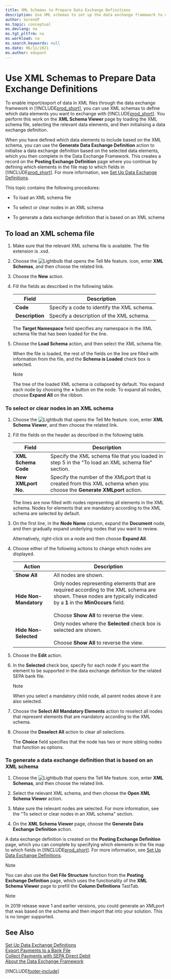 ```yaml
---
title: XML Schemas to Prepare Data Exchange Definitions
description: Use XML schemas to set up the data exchange framework to define which data elements you want to exchange with.
author: SorenGP
ms.topic: conceptual
ms.devlang: na
ms.tgt_pltfrm: na
ms.workload: na
ms.search.keywords: null
ms.date: 06/11/2021
ms.author: edupont
---
```

# <a name="use-xml-schemas-to-prepare-data-exchange-definitions" />Use XML Schemas to Prepare Data Exchange Definitions

To enable import/export of data in XML files through the data exchange framework in [!INCLUDE[prod_short](includes/prod_short.md)], you can use XML schemas to define which data elements you want to exchange with [!INCLUDE[prod_short](includes/prod_short.md)]. You perform this work on the **XML Schema Viewer** page by loading the XML schema file, selecting the relevant data elements, and then initialising a data exchange definition.  

 When you have defined which data elements to include based on the XML schema, you can use the **Generate Data Exchange Definition** action to initialise a data exchange definition based on the selected data elements, which you then complete in the Data Exchange Framework. This creates a record on the **Posting Exchange Definition** page where you continue by defining which elements in the file map to which fields in [!INCLUDE[prod_short](includes/prod_short.md)]. For more information, see [Set Up Data Exchange Definitions](across-how-to-set-up-data-exchange-definitions.md).  

 This topic contains the following procedures:  

- To load an XML schema file  

- To select or clear nodes in an XML schema  

- To generate a data exchange definition that is based on an XML schema  

## <a name="to-load-an-xml-schema-file" />To load an XML schema file

1. Make sure that the relevant XML schema file is available. The file extension is .xsd.  

2. Choose the ![Lightbulb that opens the Tell Me feature.](media/ui-search/search_small.png "Tell me what you want to do") icon, enter **XML Schemas**, and then choose the related link.  

3. Choose the **New** action.  

4. Fill the fields as described in the following table.  

    |Field|Description|  
    |---------------------------------|---------------------------------------|  
    |**Code**|Specify a code to identify the XML schema.|  
    |**Description**|Specify a description of the XML schema.|  

     The **Target Namespace** field specifies any namespace in the XML schema file that has been loaded for the line.  

5. Choose the **Load Schema** action, and then select the XML schema file.  

     When the file is loaded, the rest of the fields on the line are filled with information from the file, and the **Schema is Loaded** check box is selected.  

    > [!NOTE]  
    >  The tree of the loaded XML schema is collapsed by default. You expand each node by choosing the **+** button on the node. To expand all nodes, choose **Expand All** on the ribbon.  

### <a name="to-select-or-clear-nodes-in-an-xml-schema" />To select or clear nodes in an XML schema

1. Choose the ![Lightbulb that opens the Tell Me feature.](media/ui-search/search_small.png "Tell me what you want to do") icon, enter **XML Schema Viewer**, and then choose the related link.  

2. Fill the fields on the header as described in the following table.  

    |Field|Description|  
    |---------------------------------|---------------------------------------|  
    |**XML Schema Code**|Specify the XML schema file that you loaded in step 5 in the "To load an XML schema file" section.|  
    |**New XMLport No.**|Specify the number of the XMLport that is created from this XML schema when you choose the **Generate XMLport** action.|  

     The lines are now filled with nodes representing all elements in the XML schema. Nodes for elements that are mandatory according to the XML schema are selected by default.  

3. On the first line, in the **Node Name** column, expand the **Document** node, and then gradually expand underlying nodes that you want to review.  

     Alternatively, right-click on a node and then choose **Expand All**.  

4. Choose either of the following actions to change which nodes are displayed.  

    |**Action**|Description|  
    |----------------|---------------------------------------|  
    |**Show All**|All nodes are shown.|  
    |**Hide Non-Mandatory**|Only nodes representing elements that are required according to the XML schema are shown. These nodes are typically indicated by a **1** in the **MinOccurs** field.<br /><br /> Choose **Show All** to reverse the view.|  
    |**Hide Non-Selected**|Only nodes where the **Selected** check box is selected are shown.<br /><br /> Choose **Show All** to reverse the view.|  

5. Choose the **Edit** action.  

6. In the **Selected** check box, specify for each node if you want the element to be supported in the data exchange definition for the related SEPA bank file.  

    > [!NOTE]  
    >  When you select a mandatory child node, all parent nodes above it are also selected.  

7. Choose the **Select All Mandatory Elements** action to reselect all nodes that represent elements that are mandatory according to the XML schema.  

8. Choose the **Deselect All** action to clear all selections.  

     The **Choice** field specifies that the node has two or more sibling nodes that function as options.  

### <a name="to-generate-a-data-exchange-definition-that-is-based-on-an-xml-schema" />To generate a data exchange definition that is based on an XML schema

1. Choose the ![Lightbulb that opens the Tell Me feature.](media/ui-search/search_small.png "Tell me what you want to do") icon, enter  **XML Schemas**, and then choose the related link.  

2. Select the relevant XML schema, and then choose the **Open XML Schema Viewer** action.  

3. Make sure the relevant nodes are selected. For more information, see the "To select or clear nodes in an XML schema" section.  

4. On the **XML Schema Viewer** page, choose the **Generate Data Exchange Definition** action.  

 A data exchange definition is created on the **Posting Exchange Definition** page, which you can complete by specifying which elements in the file map to which fields in [!INCLUDE[prod_short](includes/prod_short.md)]. For more information, see [Set Up Data Exchange Definitions](across-how-to-set-up-data-exchange-definitions.md).  

> [!NOTE]  
> You can also use the **Get File Structure** function from the **Posting Exchange Definition** page, which uses the functionality of the **XML Schema Viewer** page to prefill the **Column Definitions** TastTab.  

> [!NOTE]
> In 2019 release wave 1 and earlier versions, you could generate an XMLport that was based on the schema and then import that into your solution. This is no longer supported.

## <a name="see-also" />See Also

[Set Up Data Exchange Definitions](across-how-to-set-up-data-exchange-definitions.md)  
[Export Payments to a Bank File](finance-make-payments-with-bank-data-conversion-service-or-sepa-credit-transfer.md#exporting-payments-to-a-bank-file)  
[Collect Payments with SEPA Direct Debit](finance-collect-payments-with-sepa-direct-debit.md)  
[About the Data Exchange Framework](across-about-the-data-exchange-framework.md)  


[!INCLUDE[footer-include](includes/footer-banner.md)]
